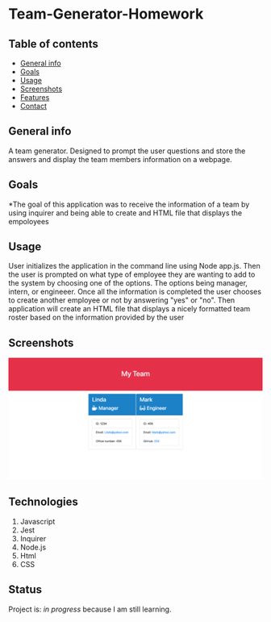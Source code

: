 # Team-Generator-Homework

## Table of contents
* [General info](#general-info)
* [Goals](#goals)
* [Usage](#usage)
* [Screenshots](#screenshots)
* [Features](#features)
* [Contact](#contact)

## General info
A team generator. Designed to prompt the user questions and store the answers and display the team members information on a webpage. 

## Goals
*The goal of this application was to receive the information of a team by using inquirer and being able to create and HTML file that displays the empoloyees


## Usage
User initializes the application in the command line using Node app.js. Then the user is prompted on what type of employee they are wanting to add to the system by choosing one of the options. The options being manager, intern, or engineeer.
Once all the information is completed the user chooses to create another employee or not by answering "yes" or "no".
Then application will create an HTML file that displays a nicely formatted team roster based on the information provided by the user




## Screenshots
![Example screenshot](Assets/Team.png)


## Technologies
1. Javascript
2. Jest
3. Inquirer
4. Node.js
5. Html
6. CSS

## Status
Project is: _in progress_ because I am still learning.

